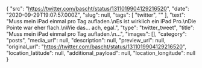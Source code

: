 {
  "src": "https://twitter.com/bascht/status/1311019904129216520",
  "date": "2020-09-29T19:07:57.000Z",
  "slug": null,
  "tags": [
    "twitter",
    ""
  ],
  "text": "Muss mein iPad einmal pro Tag aufladen.\nEs ist wirklich ein iPad Pro.\nDie Pointe war eher flach.\nWie das… ach, egal.",
  "type": "twitter_tweet",
  "title": "Muss mein iPad einmal pro Tag aufladen.\n…",
  "images": [],
  "category": "posts",
  "media_url": null,
  "description": null,
  "preview_url": null,
  "original_url": "https://twitter.com/bascht/status/1311019904129216520",
  "location_latitude": null,
  "additional_payload": null,
  "location_longitude": null
}